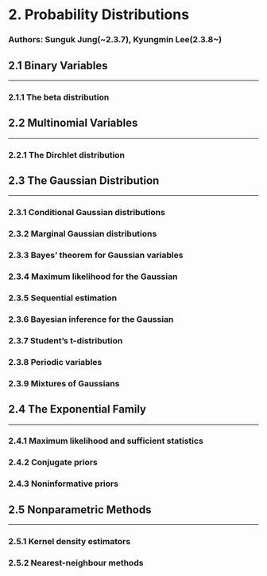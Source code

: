 # 2. Probability Distributions

### Authors: Sunguk Jung(\~2.3.7), Kyungmin Lee(2.3.8~)

## 2.1 Binary Variables

---

### 2.1.1 The beta distribution

## 2.2 Multinomial Variables

---

### 2.2.1 The Dirchlet distribution

## 2.3 The Gaussian Distribution

---

### 2.3.1 Conditional Gaussian distributions

### 2.3.2 Marginal Gaussian distributions

### 2.3.3 Bayes’ theorem for Gaussian variables

### 2.3.4 Maximum likelihood for the Gaussian

### 2.3.5 Sequential estimation

### 2.3.6 Bayesian inference for the Gaussian

### 2.3.7 Student’s t-distribution

### 2.3.8 Periodic variables

### 2.3.9 Mixtures of Gaussians

## 2.4 The Exponential Family

---

### 2.4.1 Maximum likelihood and sufficient statistics

### 2.4.2 Conjugate priors

### 2.4.3 Noninformative priors

## 2.5 Nonparametric Methods

---

### 2.5.1 Kernel density estimators

### 2.5.2 Nearest-neighbour methods
